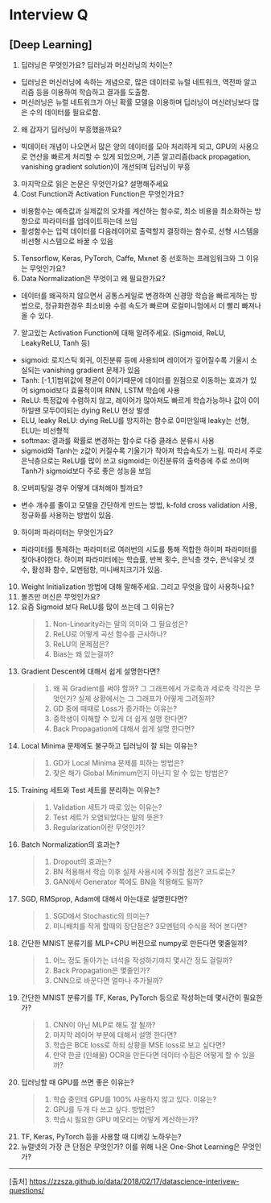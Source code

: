 # Interview Q

## [Deep Learning]
01. 딥러닝은 무엇인가요? 딥러닝과 머신러닝의 차이는?
  + 딥러닝은 머신러닝에 속하는 개념으로, 많은 데이터로 뉴럴 네트워크, 역전파 알고리즘 등을 이용하여 학습하고 결과를 도출함.
  + 머신러닝은 뉴럴 네트워크가 아닌 확률 모델을 이용하며 딥러닝이 머신러닝보다 많은 수의 데이터를 필요로함.
02. 왜 갑자기 딥러닝이 부흥했을까요?
  + 빅데이터 개념이 나오면서 많은 양의 데이터를 모아 처리하게 되고, GPU의 사용으로 연산을 빠르게 처리할 수 있게 되었으며, 기존 알고리즘(back propagation, vanishing gradient solution)이 개선되며 딥러닝이 부흥
03. 마지막으로 읽은 논문은 무엇인가요? 설명해주세요
04. Cost Function과 Activation Function은 무엇인가요?
  + 비용함수는 예측값과 실제값의 오차를 계산하는 함수로, 최소 비용을 최소화하는 방향으로 파라미터를 업데이트하는데 쓰임
  + 활성함수는 입력 데이터를 다음레이어로 출력할지 결정하는 함수로, 선형 시스템을 비선형 시스템으로 바꿀 수 있음
05. Tensorflow, Keras, PyTorch, Caffe, Mxnet 중 선호하는 프레임워크와 그 이유는 무엇인가요?
06. Data Normalization은 무엇이고 왜 필요한가요?
  + 데이터를 왜곡하지 않으면서 공통스케일로 변경하여 신경망 학습을 빠르게하는 방법으로, 정규화한경우 최소비용 수렴 속도가 빠르며 로컬미니멈에서 더 빨리 빠져나올 수 있다.
07. 알고있는 Activation Function에 대해 알려주세요. (Sigmoid, ReLU, LeakyReLU, Tanh 등)
  + sigmoid: 로지스틱 회귀, 이진분류 등에 사용되며 레이어가 깊어질수록 기울시 소실되는 vanishing gradient 문제가 있음
  +	Tanh: [-1,1]범위값에 평균이 0이기때문에 데이터를 원점으로 이동하는 효과가 있어 sigmoid보다 효율적이며 RNN, LSTM 학습에 사용
  +	ReLU: 특정값에 수렴하지 않고, 레이어가 많아져도 빠르게 학습가능하나 값이 0이하일땐 모두0이되는 dying ReLU 현상 발생 
  +	ELU, leaky ReLU: dying ReLU를 방지하는 함수로 0미만일때 leaky는 선형, ELU는 비선형적
  + softmax: 결과를 확률로 변경하는 함수로 다중 클래스 분류시 사용
  + sigmoid와 Tanh는 z값이 커질수록 기울기가 작아져 학습속도가 느림. 따라서 주로 은닉층으로는 ReLU를 많이 쓰고 sigmoid는 이진분류의 출력층에 주로 쓰이며 Tanh가 sigmoid보다 주로 좋은 성능을 보임
08. 오버피팅일 경우 어떻게 대처해야 할까요?
  + 변수 개수를 줄이고 모델을 간단하게 만드는 방법, k-fold cross validation 사용, 정규화를 사용하는 방법이 있음.
09. 하이퍼 파라미터는 무엇인가요?
  + 파라미터를 통제하는 파라미터로 여러번의 시도를 통해 적합한 하이퍼 파라미터를 찾아내야한다. 하이퍼 파라미터에는 학습률, 반복 횟수, 은닉층 갯수, 은닉유닛 갯수, 활성화 함수, 모멘텀항, 미니배치크기가 있음.
10. Weight Initialization 방법에 대해 말해주세요. 그리고 무엇을 많이 사용하나요?
11. 볼츠만 머신은 무엇인가요?
12. 요즘 Sigmoid 보다 ReLU를 많이 쓰는데 그 이유는?
	> 1. Non-Linearity라는 말의 의미와 그 필요성은?
	> 2. ReLU로 어떻게 곡선 함수를 근사하나?
	> 3. ReLU의 문제점은?
	> 4. Bias는 왜 있는걸까?
13. Gradient Descent에 대해서 쉽게 설명한다면?
	> 1. 왜 꼭 Gradient를 써야 할까? 그 그래프에서 가로축과 세로축 각각은 무엇인가? 실제 상황에서는 그 그래프가 어떻게 그려질까?
	> 2. GD 중에 때때로 Loss가 증가하는 이유는?
	> 3. 중학생이 이해할 수 있게 더 쉽게 설명 한다면?
	> 4. Back Propagation에 대해서 쉽게 설명 한다면?
14. Local Minima 문제에도 불구하고 딥러닝이 잘 되는 이유는?
	> 1. GD가 Local Minima 문제를 피하는 방법은?
	> 2. 찾은 해가 Global Minimum인지 아닌지 알 수 있는 방법은?
15. Training 세트와 Test 세트를 분리하는 이유는?
	> 1. Validation 세트가 따로 있는 이유는?
	> 2. Test 세트가 오염되었다는 말의 뜻은?
	> 3. Regularization이란 무엇인가?
16. Batch Normalization의 효과는?
	> 1. Dropout의 효과는?
	> 2. BN 적용해서 학습 이후 실제 사용시에 주의할 점은? 코드로는?
	> 3. GAN에서 Generator 쪽에도 BN을 적용해도 될까?
17. SGD, RMSprop, Adam에 대해서 아는대로 설명한다면?
	> 1. SGD에서 Stochastic의 의미는?
	> 2. 미니배치를 작게 할때의 장단점은?
	> 3모멘텀의 수식을 적어 본다면?
18. 간단한 MNIST 분류기를 MLP+CPU 버전으로 numpy로 만든다면 몇줄일까?
	> 1. 어느 정도 돌아가는 녀석을 작성하기까지 몇시간 정도 걸릴까?
	> 2. Back Propagation은 몇줄인가?
	> 3. CNN으로 바꾼다면 얼마나 추가될까?
19. 간단한 MNIST 분류기를 TF, Keras, PyTorch 등으로 작성하는데 몇시간이 필요한가?
	> 1. CNN이 아닌 MLP로 해도 잘 될까?
	> 2. 마지막 레이어 부분에 대해서 설명 한다면?
	> 3. 학습은 BCE loss로 하되 상황을 MSE loss로 보고 싶다면?
	> 4. 만약 한글 (인쇄물) OCR을 만든다면 데이터 수집은 어떻게 할 수 있을까?
20. 딥러닝할 때 GPU를 쓰면 좋은 이유는?
	> 1. 학습 중인데 GPU를 100% 사용하지 않고 있다. 이유는?
	> 2. GPU를 두개 다 쓰고 싶다. 방법은?
	> 33. 학습시 필요한 GPU 메모리는 어떻게 계산하는가?
21. TF, Keras, PyTorch 등을 사용할 때 디버깅 노하우는?
22. 뉴럴넷의 가장 큰 단점은 무엇인가? 이를 위해 나온 One-Shot Learning은 무엇인가?

---
[출처] https://zzsza.github.io/data/2018/02/17/datascience-interivew-questions/

